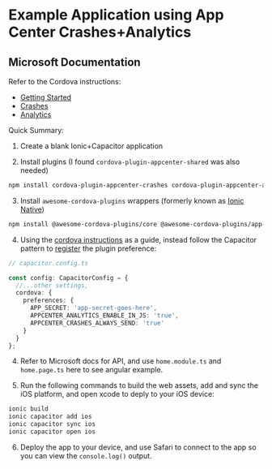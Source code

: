 # Example Application using App Center Crashes+Analytics

## Microsoft Documentation
Refer to the Cordova instructions:
  - [Getting Started](https://docs.microsoft.com/en-us/appcenter/sdk/getting-started/cordova)
  - [Crashes](https://docs.microsoft.com/en-us/appcenter/sdk/crashes/cordova)
  - [Analytics](https://docs.microsoft.com/en-us/appcenter/sdk/analytics/cordova)

Quick Summary:

1. Create a blank Ionic+Capacitor application

2. Install plugins (I found `cordova-plugin-appcenter-shared` was also needed)
```bash
npm install cordova-plugin-appcenter-crashes cordova-plugin-appcenter-analytics cordova-plugin-appcenter-shared
```

3. Install `awesome-cordova-plugins` wrappers (formerly known as [Ionic Native](https://ionicframework.com/blog/a-new-chapter-for-ionic-native/))
```bash
npm install @awesome-cordova-plugins/core @awesome-cordova-plugins/app-center-crashes @awesome-cordova-plugins/app-center-analytics
```

4. Using the [cordova instructions](https://docs.microsoft.com/en-us/appcenter/sdk/getting-started/cordova) as a guide, instead follow the Capacitor pattern to [register](https://capacitorjs.com/docs/cordova/migrating-from-cordova-to-capacitor#cordova-plugin-preferences) the plugin preference:
```typescript
// capacitor.config.ts

const config: CapacitorConfig = {
  //...other settings,
  cordova: {
    preferences: {
      APP_SECRET: 'app-secret-goes-here',
      APPCENTER_ANALYTICS_ENABLE_IN_JS: 'true',
      APPCENTER_CRASHES_ALWAYS_SEND: 'true'
    }
  }
};
```

4. Refer to Microsoft docs for API, and use `home.module.ts` and `home.page.ts` here to see angular example.

5. Run the following commands to build the web assets, add and sync the iOS platform, and open xcode to deply to your iOS device:
```bash
ionic build
ionic capacitor add ios
ionic capacitor sync ios
ionic capacitor open ios
```

6. Deploy the app to your device, and use Safari to connect to the app so you can view the `console.log()` output.